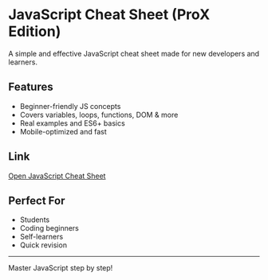 # JavaScript Cheat Sheet (ProX Edition)

A simple and effective JavaScript cheat sheet made for new developers and learners.

## Features
- Beginner-friendly JS concepts
- Covers variables, loops, functions, DOM & more
- Real examples and ES6+ basics
- Mobile-optimized and fast

## Link
[Open JavaScript Cheat Sheet](https://programmerkr.github.io/javascript_cheatsheet/)

## Perfect For
- Students
- Coding beginners
- Self-learners
- Quick revision

---

Master JavaScript step by step!
